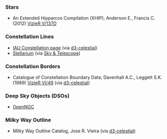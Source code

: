 
### **Stars**
- An Extended Hipparcos Compilation (XHIP); Anderson E., Francis C. (2012) [VizieR V/137D](http://cdsarc.u-strasbg.fr/viz-bin/Cat?V/137D) 


### **Constellation Lines**
- [IAU Constellation page](http://www.iau.org/public/themes/constellations/) (via [d3-celestial](https://github.com/ofrohn/d3-celestial))
- [Stellarium](https://github.com/Stellarium/stellarium/tree/master/skycultures/modern_st) (via [Sky & Telescope](https://www.skyandtelescope.com))


### **Constellation Borders**
- Catalogue of Constellation Boundary Data; Davenhall A.C., Leggett S.K. (1989) [VizieR VI/49](http://vizier.cfa.harvard.edu/viz-bin/Cat?VI/49) (via [d3-celestial](https://github.com/ofrohn/d3-celestial))


### **Deep Sky Objects (DSOs)**
- [OpenNGC](https://github.com/mattiaverga/OpenNGC)

### **Milky Way Outline**
- Milky Way Outline Catalog, Jose R. Vieira (via [d3-celestial](https://github.com/ofrohn/d3-celestial))
